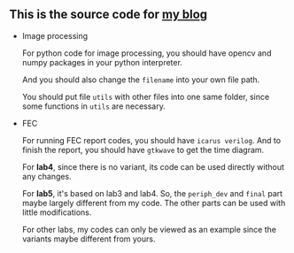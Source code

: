 ## This is the source code for [my blog](xststone.github.io)

- Image processing

  For python code for image processing, you should have opencv and numpy packages in your python interpreter. 

  And you should also change the `filename` into your own file path.

  You should put file `utils` with other files into one same folder, since some functions in `utils` are necessary.

- FEC

  For running FEC report codes, you should have  `icarus verilog`. And to finish the report, you should have `gtkwave` to get the time diagram.

  For **lab4**, since there is no variant, its code can be used directly without any changes. 

  For **lab5**, it's based on lab3 and lab4. So, the `periph_dev` and `final` part maybe largely different from my code. The other parts can be used with little modifications.

  For other labs, my codes can only be viewed as an example since the variants maybe different from yours.
